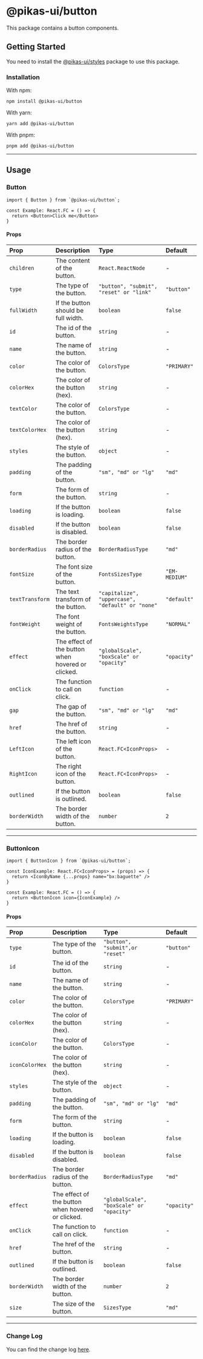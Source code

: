 # @pikas-ui/button

This package contains a button components.

## Getting Started

You need to install the [@pikas-ui/styles](../styles/README.md) package to use this package.

### Installation

With npm:

```
npm install @pikas-ui/button
```

With yarn:

```
yarn add @pikas-ui/button
```

With pnpm:

```
pnpm add @pikas-ui/button
```

---

## Usage

### Button

```tsx
import { Button } from `@pikas-ui/button`;

const Example: React.FC = () => {
  return <Button>Click me</Button>
}
```

#### Props

| Prop            | Description                                       | Type                                             | Default       |
| :-------------- | :------------------------------------------------ | :----------------------------------------------- | :------------ |
| `children`      | The content of the button.                        | `React.ReactNode`                                | -             |
| `type`          | The type of the button.                           | `"button", "submit", "reset" or "link"`          | `"button"`    |
| `fullWidth`     | If the button should be full width.               | `boolean`                                        | `false`       |
| `id`            | The id of the button.                             | `string`                                         | -             |
| `name`          | The name of the button.                           | `string`                                         | -             |
| `color`         | The color of the button.                          | `ColorsType`                                     | `"PRIMARY"`   |
| `colorHex`      | The color of the button (hex).                    | `string`                                         | -             |
| `textColor`     | The color of the button.                          | `ColorsType`                                     | -             |
| `textColorHex`  | The color of the button (hex).                    | `string`                                         | -             |
| `styles`        | The style of the button.                          | `object`                                         | -             |
| `padding`       | The padding of the button.                        | `"sm", "md" or "lg"`                             | `"md"`        |
| `form`          | The form of the button.                           | `string`                                         | -             |
| `loading`       | If the button is loading.                         | `boolean`                                        | `false`       |
| `disabled`      | If the button is disabled.                        | `boolean`                                        | `false`       |
| `borderRadius`  | The border radius of the button.                  | `BorderRadiusType`                               | `"md"`        |
| `fontSize`      | The font size of the button.                      | `FontsSizesType`                                 | `"EM-MEDIUM"` |
| `textTransform` | The text transform of the button.                 | `"capitalize", "uppercase", "default" or "none"` | `"default"`   |
| `fontWeight`    | The font weight of the button.                    | `FontsWeightsType`                               | `"NORMAL"`    |
| `effect`        | The effect of the button when hovered or clicked. | `"globalScale", "boxScale" or "opacity"`         | `"opacity"`   |
| `onClick`       | The function to call on click.                    | `function`                                       | -             |
| `gap`           | The gap of the button.                            | `"sm", "md" or "lg"`                             | `"md"`        |
| `href`          | The href of the button.                           | `string`                                         | -             |
| `LeftIcon`      | The left icon of the button.                      | `React.FC<IconProps>`                            | -             |
| `RightIcon`     | The right icon of the button.                     | `React.FC<IconProps>`                            | -             |
| `outlined`      | If the button is outlined.                        | `boolean`                                        | `false`       |
| `borderWidth`   | The border width of the button.                   | `number`                                         | `2`           |

---

### ButtonIcon

```tsx
import { ButtonIcon } from `@pikas-ui/button`;

const IconExample: React.FC<IconProps> = (props) => {
  return <IconByName {...props} name="bx:baguette" />
}

const Example: React.FC = () => {
  return <ButtonIcon icon={IconExample} />
}
```

#### Props
| Prop           | Description                                       | Type                                     | Default     |
| :------------- | :------------------------------------------------ | :--------------------------------------- | :---------- |
| `type`         | The type of the button.                           | `"button", "submit",or "reset"`          | `"button"`  |
| `id`           | The id of the button.                             | `string`                                 | -           |
| `name`         | The name of the button.                           | `string`                                 | -           |
| `color`        | The color of the button.                          | `ColorsType`                             | `"PRIMARY"` |
| `colorHex`     | The color of the button (hex).                    | `string`                                 | -           |
| `iconColor`    | The color of the button.                          | `ColorsType`                             | -           |
| `iconColorHex` | The color of the button (hex).                    | `string`                                 | -           |
| `styles`       | The style of the button.                          | `object`                                 | -           |
| `padding`      | The padding of the button.                        | `"sm", "md" or "lg"`                     | `"md"`      |
| `form`         | The form of the button.                           | `string`                                 | -           |
| `loading`      | If the button is loading.                         | `boolean`                                | `false`     |
| `disabled`     | If the button is disabled.                        | `boolean`                                | `false`     |
| `borderRadius` | The border radius of the button.                  | `BorderRadiusType`                       | `"md"`      |
| `effect`       | The effect of the button when hovered or clicked. | `"globalScale", "boxScale" or "opacity"` | `"opacity"` |
| `onClick`      | The function to call on click.                    | `function`                               | -           |
| `href`         | The href of the button.                           | `string`                                 | -           |
| `outlined`     | If the button is outlined.                        | `boolean`                                | `false`     |
| `borderWidth`  | The border width of the button.                   | `number`                                 | `2`         |
| `size`         | The size of the button.                           | `SizesType`                              | `"md"`      |

---

### Change Log
You can find the change log [here](CHANGELOG.md).